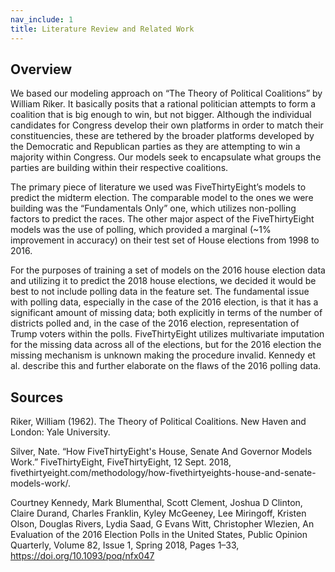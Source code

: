 ```yaml
---
nav_include: 1
title: Literature Review and Related Work
---
```


## Overview

We based our modeling approach on “The Theory of Political Coalitions” by William Riker. It basically posits that a rational politician attempts to form a coalition that is big enough to win, but not bigger. Although the individual candidates for Congress develop their own platforms in order to match their constituencies, these are tethered by the broader platforms developed by the Democratic and Republican parties as they are attempting to win a majority within Congress. Our models seek to encapsulate what groups the parties are building within their respective coalitions.

The primary piece of literature we used was FiveThirtyEight’s models to predict the midterm election. The comparable model to the ones we were building was the “Fundamentals Only” one, which utilizes non-polling factors to predict the races. The other major aspect of the FiveThirtyEight models was the use of polling, which provided a marginal (~1% improvement in accuracy) on their test set of House elections from 1998 to 2016. 

For the purposes of training a set of models on the 2016 house election data and utilizing it to predict the 2018 house elections, we decided it would be best to not include polling data in the feature set. The fundamental issue with polling data, especially in the case of the 2016 election, is that it has a significant amount of missing data; both explicitly in terms of the number of districts polled and, in the case of the 2016 election, representation of Trump voters within the polls. FiveThirtyEight utilizes multivariate imputation for the missing data across all of the elections, but for the 2016 election the missing mechanism is unknown making the procedure invalid. Kennedy et al. describe this and further elaborate on the flaws of the 2016 polling data. 

## Sources

Riker, William (1962). The Theory of Political Coalitions. New Haven and London: Yale University. 

Silver, Nate. “How FiveThirtyEight's House, Senate And Governor Models Work.” FiveThirtyEight, FiveThirtyEight, 12 Sept. 2018, fivethirtyeight.com/methodology/how-fivethirtyeights-house-and-senate-models-work/.

Courtney Kennedy, Mark Blumenthal, Scott Clement, Joshua D Clinton, Claire Durand, Charles Franklin, Kyley McGeeney, Lee Miringoff, Kristen Olson, Douglas Rivers, Lydia Saad, G Evans Witt, Christopher Wlezien, An Evaluation of the 2016 Election Polls in the United States, Public Opinion Quarterly, Volume 82, Issue 1, Spring 2018, Pages 1–33, https://doi.org/10.1093/poq/nfx047
